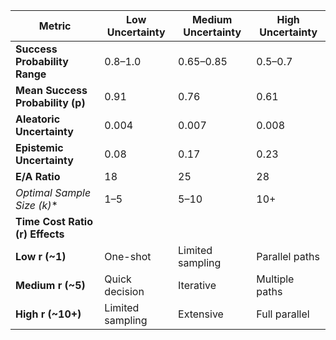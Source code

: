 | **Metric**                     | **Low Uncertainty** | **Medium Uncertainty** | **High Uncertainty**  |
|--------------------------------|---------------------|------------------------|-----------------------|
| **Success Probability Range**  | 0.8–1.0            | 0.65–0.85             | 0.5–0.7              |
| **Mean Success Probability (p)**| 0.91               | 0.76                  | 0.61                 |
| **Aleatoric Uncertainty**      | 0.004              | 0.007                 | 0.008                |
| **Epistemic Uncertainty**      | 0.08               | 0.17                  | 0.23                 |
| **E/A Ratio**                  | 18                 | 25                    | 28                   |
| **Optimal Sample Size (k*)**   | 1–5                | 5–10                  | 10+                  |
| **Time Cost Ratio (r) Effects**|                     |                        |                       |
| **Low r (~1)**                 | One-shot           | Limited sampling      | Parallel paths       |
| **Medium r (~5)**              | Quick decision     | Iterative             | Multiple paths       |
| **High r (~10+)**              | Limited sampling   | Extensive             | Full parallel        |
